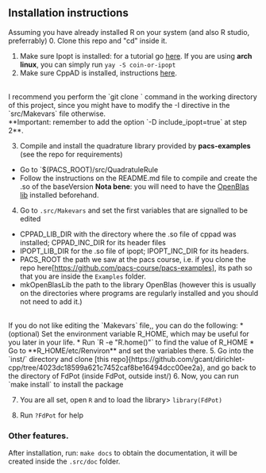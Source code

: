 ## Installation instructions
Assuming you have already installed R on your system (and also R studio, preferrably)
0. Clone this repo and "cd" inside it.
1. Make sure Ipopt is installed: for a tutorial go [here](https://coin-or.github.io/Ipopt/INSTALL.html). If you are using **arch linux**, you can simply run `yay -S coin-or-ipopt`
2. Make sure CppAD is installed, instructions [here](https://coin-or.github.io/CppAD/doc/install.htm). 
<br>
I recommend you perform the  `git clone ` command in the working directory of this project, since you might have to modify the -I directive in the `src/Makevars` file otherwise.
<br>
**Important: remember to add the option `-D include_ipopt=true` at step 2**.

3. Compile and install the quadrature library provided by **pacs-examples** (see the repo for requirements)
  * Go to `$(PACS_ROOT)/src/QuadratuleRule 
  * Follow the instructions on the README.md file to compile and create the .so of the baseVersion
  **Nota bene**: you will need to have the [OpenBlas lib](https://github.com/xianyi/OpenBLAS/wiki/Installation-Guide) installed beforehand.
  
4. Go to `.src/Makevars` and set the first variables that are signalled to be edited
* CPPAD_LIB_DIR with the directory where the .so file of cppad was installed; CPPAD_INC_DIR for its header files
* IPOPT_LIB_DIR for the .so file of ipopt; IPOPT_INC_DIR for its headers.
* PACS_ROOT the path we saw at the pacs course, i.e. if you clone the repo here[https://github.com/pacs-course/pacs-examples], its path so that you are inside the `Examples` folder.
* mkOpenBlasLib the path to the library OpenBlas (however this is usually on the directories where programs are regularly installed and you should not need to add it.)
<br> 
If you do not like editing the `Makevars` file,, you can do the following:
    * (optional) Set the environment variable R_HOME, which may be useful for you later in your life.
    * Run `R -e "R.home()"` to find the value of R_HOME
    * Go to **R_HOME/etc/Renviron** and set the variables there.
5. Go into the `inst/` directory and clone [this repo]{https://github.com/gcant/dirichlet-cpp/tree/4023dc18599a621c7452caf8be16494dcc00ee2a}, and go back to the directory of FdPot (inside FdPot, outside inst/)
6. Now, you can run `make install` to install the package

7. You are all set, open `R` and to load the library> `library(FdPot)`

8. Run `?FdPot` for help

### Other features.
After installation, run: `make docs` to obtain the documentation, it will be created inside the `.src/doc` folder.
  